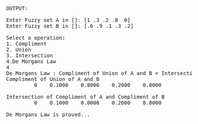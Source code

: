 <pre>
OUTPUT:

Enter Fuzzy set A in []: [1 .3 .2 .8  0]
Enter Fuzzy set B in []: [.6 .9 .1 .3 .2]

Select a operation: 
1. Compliment 
2. Union 
3. Intersection 
4.De Morgans Law
4
De Morgans Law : Compliment of Union of A and B = Intersection of Compliment of A and Compliment of B
Compliment of Union of A and B
         0    0.1000    0.8000    0.2000    0.8000

Intersection of Compliment of A and Compliment of B
         0    0.1000    0.8000    0.2000    0.8000

De Morgans Law is proved...
</pre>